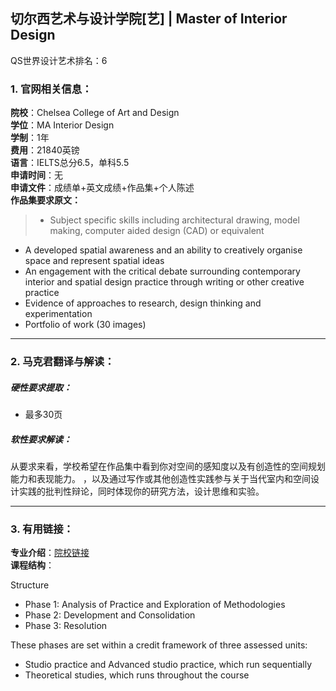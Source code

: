 ## 切尔西艺术与设计学院[艺] | Master of Interior Design

QS世界设计艺术排名：6

### 1. 官网相关信息：

**院校**：Chelsea College of Art and Design    
**学位**：MA Interior Design   
**学制**：1年  
**费用**：21840英镑  
**语言**：IELTS总分6.5，单科5.5    
**申请时间**：无  
**申请文件**：成绩单+英文成绩+作品集+个人陈述  
**作品集要求原文：**   


> - Subject specific skills including architectural drawing, model making, computer aided design (CAD) or equivalent
- A developed spatial awareness and an ability to creatively organise space and represent spatial ideas
- An engagement with the critical debate surrounding contemporary interior and spatial design practice through writing or other creative practice
- Evidence of approaches to research, design thinking and experimentation
- Portfolio of work (30 images)




---


### 2. 马克君翻译与解读：

##### 硬性要求提取：
- 最多30页


##### 软性要求解读：
从要求来看，学校希望在作品集中看到你对空间的感知度以及有创造性的空间规划能力和表现能力。
，以及通过写作或其他创造性实践参与关于当代室内和空间设计实践的批判性辩论，同时体现你的研究方法，设计思维和实验。



---


### 3. 有用链接：

**专业介绍**：[院校链接](https://www.arts.ac.uk/subjects/architecture-spatial-and-interior-design/postgraduate/ma-interior-and-spatial-design-chelsea)  
**课程结构**：

Structure

- Phase 1: Analysis of Practice and Exploration of Methodologies  
- Phase 2: Development and Consolidation  
- Phase 3: Resolution   

These phases are set within a credit framework of three assessed units: 

- Studio practice and Advanced studio practice, which run sequentially
- Theoretical studies, which runs throughout the course